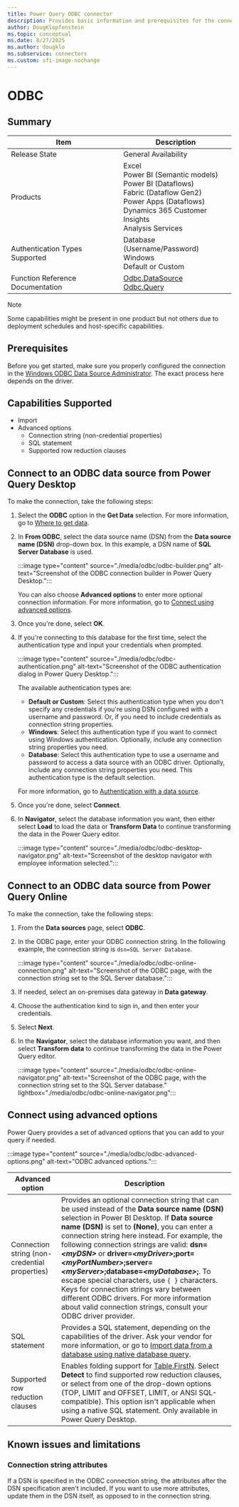 ```yaml
---
title: Power Query ODBC connector
description: Provides basic information and prerequisites for the connector, and includes instructions on how to connect to your database using the connector.
author: DougKlopfenstein
ms.topic: conceptual
ms.date: 8/27/2025
ms.author: dougklo
ms.subservice: connectors
ms.custom: sfi-image-nochange
---
```


# ODBC

## Summary

| Item | Description |
| ---- | ----------- |
| Release State | General Availability |
| Products |  Excel<br/>Power BI (Semantic models)<br/>Power BI (Dataflows)<br/>Fabric (Dataflow Gen2)<br/>Power Apps (Dataflows)<br/>Dynamics 365 Customer Insights<br/>Analysis Services |
| Authentication Types Supported | Database (Username/Password)<br/>Windows<br/>Default or Custom |
| Function Reference Documentation | [Odbc.DataSource](/powerquery-m/odbc-datasource)<br/>[Odbc.Query](/powerquery-m/odbc-query) |

> [!NOTE]
> Some capabilities might be present in one product but not others due to deployment schedules and host-specific capabilities.

## Prerequisites

Before you get started, make sure you properly configured the connection in the [Windows ODBC Data Source Administrator](/sql/odbc/admin/odbc-data-source-administrator). The exact process here depends on the driver.

## Capabilities Supported

* Import
* Advanced options
  * Connection string (non-credential properties)
  * SQL statement
  * Supported row reduction clauses

## Connect to an ODBC data source from Power Query Desktop

To make the connection, take the following steps:

1. Select the **ODBC** option in the **Get Data** selection. For more information, go to [Where to get data](../where-to-get-data.md).

2. In **From ODBC**, select the data source name (DSN) from the **Data source name (DSN)** drop-down box. In this example, a DSN name of **SQL Server Database** is used.

   :::image type="content" source="./media/odbc/odbc-builder.png" alt-text="Screenshot of the ODBC connection builder in Power Query Desktop.":::

   You can also choose **Advanced options** to enter more optional connection information. For more information, go to [Connect using advanced options](#connect-using-advanced-options).

3. Once you're done, select **OK**.

4. If you're connecting to this database for the first time, select the authentication type and input your credentials when prompted.

   :::image type="content" source="./media/odbc/odbc-authentication.png" alt-text="Screenshot of the ODBC authentication dialog in Power Query Desktop.":::

   The available authentication types are:
   * **Default or Custom**: Select this authentication type when you don't specify any credentials if you're using DSN configured with a username and password. Or, if you need to include credentials as connection string properties.
   * **Windows**: Select this authentication type if you want to connect using Windows authentication. Optionally, include any connection string properties you need.
   * **Database**: Select this authentication type to use a username and password to access a data source with an ODBC driver. Optionally, include any connection string properties you need. This authentication type is the default selection.

   For more information, go to [Authentication with a data source](../connectorauthentication.md).

5. Once you're done, select **Connect**.

6. In **Navigator**, select the database information you want, then either select **Load** to load the data or **Transform Data** to continue transforming the data in the Power Query editor.

   :::image type="content" source="./media/odbc/odbc-desktop-navigator.png" alt-text="Screenshot of the desktop navigator with employee information selected.":::

## Connect to an ODBC data source from Power Query Online

To make the connection, take the following steps:

1. From the **Data sources** page, select **ODBC**.

2. In the ODBC page, enter your ODBC connection string. In the following example, the connection string is `dsn=SQL Server Database`.

   :::image type="content" source="./media/odbc/odbc-online-connection.png" alt-text="Screenshot of the ODBC page, with the connection string set to the SQL Server database.":::

3. If needed, select an on-premises data gateway in **Data gateway**.

4. Choose the authentication kind to sign in, and then enter your credentials.

5. Select **Next**.

6. In the **Navigator**, select the database information you want, and then select **Transform data** to continue transforming the data in the Power Query editor.

   :::image type="content" source="./media/odbc/odbc-online-navigator.png" alt-text="Screenshot of the ODBC page, with the connection string set to the SQL Server database." lightbox="./media/odbc/odbc-online-navigator.png":::

## Connect using advanced options

Power Query provides a set of advanced options that you can add to your query if needed.

:::image type="content" source="./media/odbc/odbc-advanced-options.png" alt-text="ODBC advanced options.":::

| Advanced option | Description |
| --------------- | ----------- |
| Connection string (non-credential properties) | Provides an optional connection string that can be used instead of the **Data source name (DSN)** selection in Power BI Desktop. If **Data source name (DSN)** is set to **(None)**, you can enter a connection string here instead. For example, the following connection strings are valid: **dsn=_\<myDSN>_** or **driver=_\<myDriver>_;port=_\<myPortNumber>_;server=_\<myServer>_;database=_\<myDatabase>_;**. To escape special characters, use `{ }` characters. Keys for connection strings vary between different ODBC drivers. For more information about valid connection strings, consult your ODBC driver provider. |
| SQL statement | Provides a SQL statement, depending on the capabilities of the driver. Ask your vendor for more information, or go to [Import data from a database using native database query](../native-database-query.md). |
| Supported row reduction clauses | Enables folding support for [Table.FirstN](/powerquery-m/table-firstn). Select **Detect** to find supported row reduction clauses, or select from one of the drop-down options (TOP, LIMIT and OFFSET, LIMIT, or ANSI SQL-compatible). This option isn't applicable when using a native SQL statement. Only available in Power Query Desktop. |

## Known issues and limitations

### Connection string attributes

If a DSN is specified in the ODBC connection string, the attributes after the DSN specification aren't included. If you want to use more attributes, update them in the DSN itself, as opposed to in the connection string.
